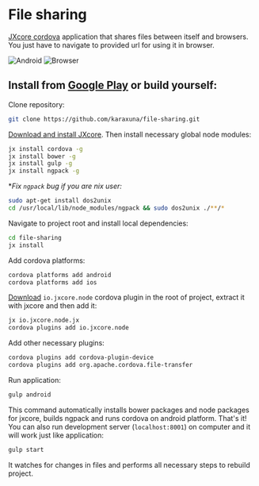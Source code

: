 # File sharing
[JXcore cordova](https://github.com/jxcore/jxcore-cordova) application that shares files between itself and browsers. You just have to navigate to provided url for using it in browser.

![Android](https://raw.githubusercontent.com/karaxuna/file-sharing/master/screens/app.png "Android")
![Browser](https://raw.githubusercontent.com/karaxuna/file-sharing/master/screens/browser.png "Browser")

## Install from [Google Play](https://play.google.com/store/apps/details?id=com.nubisa.file_sharing) or build yourself:

Clone repository:

```bash
git clone https://github.com/karaxuna/file-sharing.git
```

[Download and install JXcore](http://jxcore.com/downloads/). Then install necessary global node modules:

```bash
jx install cordova -g
jx install bower -g
jx install gulp -g
jx install ngpack -g
```

**Fix `ngpack` bug if you are *nix user:**

```bash
sudo apt-get install dos2unix
cd /usr/local/lib/node_modules/ngpack && sudo dos2unix ./**/*
```

Navigate to project root and install local dependencies:

```bash
cd file-sharing
jx install
```

Add cordova platforms:

```bash
cordova platforms add android
cordova platforms add ios
```

[Download](https://github.com/jxcore/jxcore-cordova-release/raw/master/0.0.4/io.jxcore.node.jx) `io.jxcore.node` cordova plugin in the root of project, extract it with jxcore and then add it:

```bash
jx io.jxcore.node.jx
cordova plugins add io.jxcore.node
```

Add other necessary plugins:

```bash
cordova plugins add cordova-plugin-device
cordova plugins add org.apache.cordova.file-transfer
```

Run application:

```bash
gulp android
```
  
This command automatically installs bower packages and node packages for jxcore, builds ngpack and runs cordova on android platform. That's it! You can also run development server (`localhost:8001`) on computer and it will work just like application:

```bash
gulp start
```

It watches for changes in files and performs all necessary steps to rebuild project.

